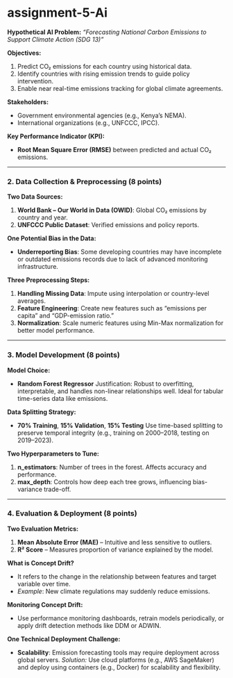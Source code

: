 # assignment-5-Ai

**Hypothetical AI Problem:**
*“Forecasting National Carbon Emissions to Support Climate Action (SDG 13)”*

**Objectives:**

1. Predict CO₂ emissions for each country using historical data.
2. Identify countries with rising emission trends to guide policy intervention.
3. Enable near real-time emissions tracking for global climate agreements.

**Stakeholders:**

* Government environmental agencies (e.g., Kenya’s NEMA).
* International organizations (e.g., UNFCCC, IPCC).

**Key Performance Indicator (KPI):**

* **Root Mean Square Error (RMSE)** between predicted and actual CO₂ emissions.

---

### **2. Data Collection & Preprocessing (8 points)**

**Two Data Sources:**

1. **World Bank – Our World in Data (OWID)**: Global CO₂ emissions by country and year.
2. **UNFCCC Public Dataset**: Verified emissions and policy reports.

**One Potential Bias in the Data:**

* **Underreporting Bias**: Some developing countries may have incomplete or outdated emissions records due to lack of advanced monitoring infrastructure.

**Three Preprocessing Steps:**

1. **Handling Missing Data**: Impute using interpolation or country-level averages.
2. **Feature Engineering**: Create new features such as “emissions per capita” and “GDP-emission ratio.”
3. **Normalization**: Scale numeric features using Min-Max normalization for better model performance.

---

### **3. Model Development (8 points)**

**Model Choice:**

* **Random Forest Regressor**
  Justification: Robust to overfitting, interpretable, and handles non-linear relationships well. Ideal for tabular time-series data like emissions.

**Data Splitting Strategy:**

* **70% Training**, **15% Validation**, **15% Testing**
  Use time-based splitting to preserve temporal integrity (e.g., training on 2000–2018, testing on 2019–2023).

**Two Hyperparameters to Tune:**

1. **n\_estimators**: Number of trees in the forest. Affects accuracy and performance.
2. **max\_depth**: Controls how deep each tree grows, influencing bias-variance trade-off.

---

### **4. Evaluation & Deployment (8 points)**

**Two Evaluation Metrics:**

1. **Mean Absolute Error (MAE)** – Intuitive and less sensitive to outliers.
2. **R² Score** – Measures proportion of variance explained by the model.

**What is Concept Drift?**

* It refers to the change in the relationship between features and target variable over time.
* *Example*: New climate regulations may suddenly reduce emissions.

**Monitoring Concept Drift:**

* Use performance monitoring dashboards, retrain models periodically, or apply drift detection methods like DDM or ADWIN.

**One Technical Deployment Challenge:**

* **Scalability**: Emission forecasting tools may require deployment across global servers.
  *Solution:* Use cloud platforms (e.g., AWS SageMaker) and deploy using containers (e.g., Docker) for scalability and flexibility.

